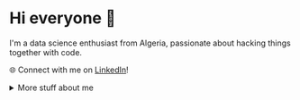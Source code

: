# Hi everyone :wave:

I'm a data science enthusiast from Algeria, passionate about hacking things together with code.

🌐 Connect with me on [LinkedIn](www.linkedin.com/in/nouha-benzine-5106a819b)!

<details>
<summary>
  More stuff about me
</summary>

## Quick overview

#### GitHub stats 
<a href="https://github.com/anuraghazra/github-readme-stats">
  <img align="center" src="https://github-readme-stats.anuraghazra1.vercel.app/api?username=NouhaBz&show_icons=true&line_height=27&include_all_commits=true" alt="My github stats" />
</a>  


### What I do

I'm passionate about data science and analytics, constantly exploring new methods and tools to extract insights from data and solve real-world problems.

## My skills 📜

### Data Science and Analytics

- Python
- MongoDB
- SQL
- Machine Learning
- Data Visualization
- Exploratory Data Analysis

### Web Development

- HTML
- CSS
- JavaScript
- Flask
- React.js
- Node.js

### Tools and Technologies

- Jupyter Notebooks
- Pandas
- NumPy
- Scikit-learn
- TensorFlow
- Tableau

## What I'm currently learning 📚

- Deep Learning
- Natural Language Processing
- Big Data Technologies


</details>
